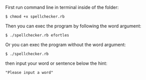 First run command line in terminal inside of the folder: 

`$ chmod +x spellchecker.rb`

Then you can exec the program by following the word argument:

`$ ./spellchecker.rb efortles`

Or you can exec the program without the word argument: 

`$ ./spellchecker.rb`

then input your word or sentence below the hint:

`"Please input a word"`